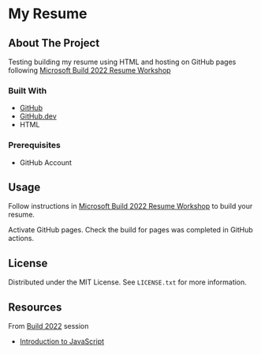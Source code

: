 # My Resume

<!-- ABOUT THE PROJECT -->
## About The Project

Testing building my resume using HTML and hosting on GitHub pages following [Microsoft Build 2022 Resume Workshop](https://github.com/jlooper/build-resume-workshop)

### Built With

- [GitHub](http://github.com/)
- [GitHub.dev](https://github.dev/)
- HTML

### Prerequisites

- GitHub Account

<!-- USAGE EXAMPLES -->
## Usage

Follow instructions in [Microsoft Build 2022 Resume Workshop](https://github.com/jlooper/build-resume-workshop) to build your resume.

Activate GitHub pages. Check the build for pages was completed in GitHub actions.

<!-- LICENSE -->
## License

Distributed under the MIT License. See `LICENSE.txt` for more information.

## Resources

From [Build 2022](https://mybuild.microsoft.com/en-US/home) session

- [Introduction to JavaScript](https://aka.ms/webdev)